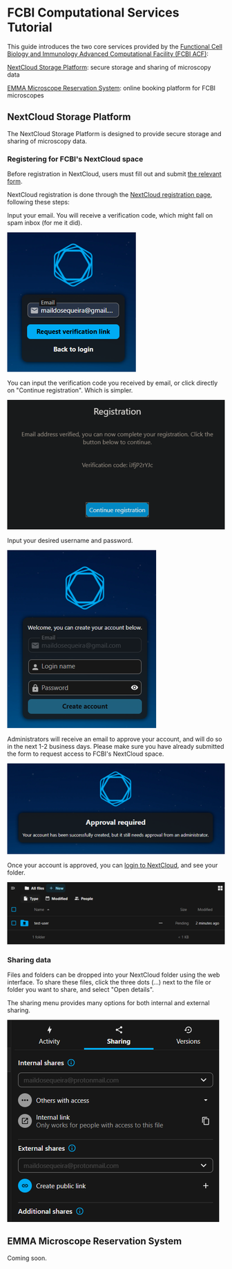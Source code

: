# FCBI Computational Services Tutorial

This guide introduces the two core services provided by the [Functional Cell Biology and Immunology Advanced Computational Facility (FCBI ACF)](https://acf.hcemm.eu/acf/hcemm-usz-functional-cell-biology-and-immunology/):

[NextCloud Storage Platform](#nextcloud-storage-platform): secure storage and sharing of microscopy data

[EMMA Microscope Reservation System](#emma-microscope-reservation-system): online booking platform for FCBI microscopes

## NextCloud Storage Platform

The NextCloud Storage Platform is designed to provide secure storage and sharing of microscopy data.

### Registering for FCBI's NextCloud space

Before registration in NextCloud, users must fill out and submit [the relevant form](https://docs.google.com/forms/d/e/1FAIpQLSdbbyeoCdzpnRXxoG6T6DDd2Lppr5ie9_HpDbHTuyRj6bMPEg/viewform?usp=pp_url&entry.753506727=2).

NextCloud registration is done through the [NextCloud registration page](https://cloud.hcemm.eu/apps/registration/), following these steps:

Input your email. You will receive a verification code, which might fall on spam inbox (for me it did).

![Input your email](resources/registration-1.png "Input your email")

You can input the verification code you received by email, or click directly on "Continue registration". Which is simpler.

![Verify your email](resources/registration-2.png "Verify your email")

Input your desired username and password.

![Input your credentials](resources/registration-3.png "Input your credentials")

Administrators will receive an email to approve your account, and will do so in the next 1-2 business days. Please make sure you have already submitted the form to request access to FCBI's NextCloud space.

![Approval required](resources/registration-4.png "Approval required")

Once your account is approved, you can [login to NextCloud](https://cloud.hcemm.eu/login), and see your folder.

![Your folder](resources/registration-5.png "Your folder")

### Sharing data

Files and folders can be dropped into your NextCloud folder using the web interface. To share these files, click the three dots (...) next to the file or folder you want to share, and select "Open details". 

The sharing menu provides many options for both internal and external sharing.

![Sharing your files is easy!](resources/sharing-is-caring.png "Sharing your files is easy!")

## EMMA Microscope Reservation System

Coming soon.
